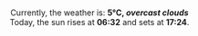 <p  align="center"><br/>Currently, the weather is: <b> 5°C, <i>overcast clouds</i></b></br>Today, the sun rises at <b>06:32</b> and sets at <b>17:24</b>.</p>